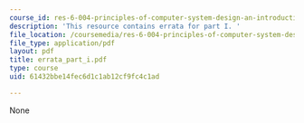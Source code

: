 ```yaml
---
course_id: res-6-004-principles-of-computer-system-design-an-introduction-spring-2009
description: 'This resource contains errata for part I. '
file_location: /coursemedia/res-6-004-principles-of-computer-system-design-an-introduction-spring-2009/61432bbe14fec6d1c1ab12cf9fc4c1ad_errata_part_i.pdf
file_type: application/pdf
layout: pdf
title: errata_part_i.pdf
type: course
uid: 61432bbe14fec6d1c1ab12cf9fc4c1ad

---
```

None